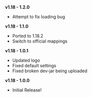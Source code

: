**v1.18 - 1.2.0**  
* Attempt to fix loading bug  
  
**v1.18 - 1.1.0**    
* Ported to 1.18.2    
* Switch to official mappings  
  
**v1.18 - 1.0.1**  
* Updated logo  
* Fixed default settings  
* Fixed broken dev-jar being uploaded  
  
**v1.18 - 1.0.0**  
* Initial Release!    
  